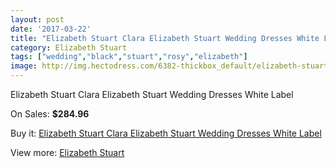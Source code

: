 ```yaml
---
layout: post
date: '2017-03-22'
title: "Elizabeth Stuart Clara Elizabeth Stuart Wedding Dresses White Label"
category: Elizabeth Stuart
tags: ["wedding","black","stuart","rosy","elizabeth"]
image: http://img.hectodress.com/6382-thickbox_default/elizabeth-stuart-clara-elizabeth-stuart-wedding-dresses-white-label.jpg
---
```

Elizabeth Stuart Clara Elizabeth Stuart Wedding Dresses White Label

On Sales: **$284.96**
<a href="https://www.hectodress.com/elizabeth-stuart/3190-elizabeth-stuart-clara-elizabeth-stuart-wedding-dresses-white-label.html"><amp-img layout="responsive" width="600" height="600" src="//img.hectodress.com/6382-thickbox_default/elizabeth-stuart-clara-elizabeth-stuart-wedding-dresses-white-label.jpg" alt="Elizabeth Stuart Clara Elizabeth Stuart Wedding Dresses White Label 0" /></a>

Buy it: [Elizabeth Stuart Clara Elizabeth Stuart Wedding Dresses White Label](https://www.hectodress.com/elizabeth-stuart/3190-elizabeth-stuart-clara-elizabeth-stuart-wedding-dresses-white-label.html "Elizabeth Stuart Clara Elizabeth Stuart Wedding Dresses White Label")

View more: [Elizabeth Stuart](https://www.hectodress.com/54-elizabeth-stuart "Elizabeth Stuart")